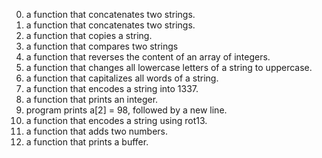 0. a function that concatenates two strings.
1. a function that concatenates two strings.
2. a function that copies a string.
3. a function that compares two strings
4. a function that reverses the content of an array of integers.
5.  a function that changes all lowercase letters of a string to uppercase.
6.  a function that capitalizes all words of a string.
7.  a function that encodes a string into 1337.
8. a function that prints an integer.
9.  program prints a[2] = 98, followed by a new line.
10. a function that encodes a string using rot13.
11.  a function that adds two numbers.
12.  a function that prints a buffer.
